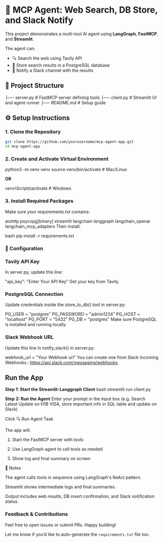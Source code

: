 # 🤖 MCP Agent: Web Search, DB Store, and Slack Notify

This project demonstrates a multi-tool AI agent using **LangGraph**, **FastMCP**, and **Streamlit**.

The agent can:
- 🔍 Search the web using Tavily API
- 💾 Store search results in a PostgreSQL database
- 📢 Notify a Slack channel with the results
  
## 📁 Project Structure

├── server.py # FastMCP server defining tools
├── client.py # Streamlit UI and agent runner
├── README.md # Setup guide

## ⚙️ Setup Instructions

### 1. Clone the Repository

```bash
git clone https://github.com/yourusername/mcp-agent-app.git
cd mcp-agent-app
```

### 2. Create and Activate Virtual Environment

python3 -m venv venv
source venv/bin/activate       # Mac/Linux

**OR**

venv\Scripts\activate          # Windows

### 3. Install Required Packages
Make sure your requirements.txt contains:

aiohttp
psycopg[binary]
streamlit
langchain
langgraph
langchain_openai
langchain_mcp_adapters
Then install:

bash
pip install -r requirements.txt


### 🔑 Configuration

### Tavily API Key
In server.py, update this line:

"api_key": "Enter Your API Key"
Get your key from Tavily.

### PostgreSQL Connection
Update credentials inside the store_to_db() tool in server.py:


PG_USER = "postgres"
PG_PASSWORD = "admin1234"
PG_HOST = "localhost"
PG_PORT = "5432"
PG_DB = "postgres"
Make sure PostgreSQL is installed and running locally.

### Slack Webhook URL
Update this line in notify_slack() in server.py:

webhook_url = "Your Webhook url"
You can create one from Slack Incoming Webhooks.: https://api.slack.com/messaging/webhooks

## Run the App

**Step 1: Start the Streamlit-Langgraph Client**
bash
streamlit run client.py

**Step 2: Run the Agent**
Enter your prompt in the input box (e.g. Search Latest Update on H1B VISA, store important info in SQL table and update on Slack)

Click 🔍 Run Agent Task

The app will:

1. Start the FastMCP server with tools

2. Use LangGraph agent to call tools as needed

3. Show log and final summary on screen

📌 Notes

The agent calls tools in sequence using LangGraph's ReAct pattern.

Streamlit shows intermediate logs and final summaries.

Output includes web results, DB insert confirmation, and Slack notification status.

### Feedback & Contributions
Feel free to open issues or submit PRs. Happy building!

Let me know if you’d like to auto-generate the `requirements.txt` file too.










